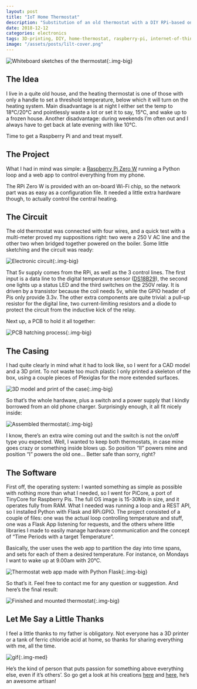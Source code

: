 ```yaml
---
layout: post
title: "IoT Home Thermostat"
description: "Substitution of an old thermostat with a DIY RPi-based one"
date: 2018-12-12
categories: electronics
tags: 3D-printing, DIY, home-thermostat, raspberry-pi, internet-of-things, iot
image: "/assets/posts/lilt-cover.png"
---
```


![Whiteboard sketches of the thermostat](/assets/posts/lilt-cover.png){:.img-big}

## The Idea
I live in a quite old house, and the heating thermostat is one of those with only a handle to set a threshold temperature, below which it will turn on the heating system. Main disadvantage is at night I either set the temp to 18°C/20°C and pointlessly waste a lot or set it to say, 15°C, and wake up to a frozen house. Another disadvantage: during weekends I’m often out and I always have to get back at late evening with like 10°C.

Time to get a Raspberry Pi and and treat myself.

## The Project
What I had in mind was simple: a [Raspberry Pi Zero W](https://www.raspberrypi.org/products/raspberry-pi-zero-w/) running a Python loop and a web app to control everything from my phone.

The RPi Zero W is provided with an on-board Wi-Fi chip, so the network part was as easy as a configuration file. It needed a little extra hardware though, to actually control the central heating.

## The Circuit
The old thermostat was connected with four wires, and a quick test with a multi-meter proved my suppositions right: two were a 250 V AC line and the other two when bridged together powered on the boiler. Some little sketching and the circuit was ready:

![Electronic circuit](/assets/posts/lilt-circuit.png){:.img-big}

That 5v supply comes from the RPi, as well as the 3 control lines. The first input is a data line to the digital temperature sensor ([DS18B29](https://www.adafruit.com/product/374)), the second one lights up a status LED and the third switches on the 250V relay. It is driven by a transistor because the coil needs 5v, while the GPIO header of Pis only provide 3.3v. The other extra components are quite trivial: a pull-up resistor for the digital line, two current-limiting resistors and a diode to protect the circuit from the inductive kick of the relay.

Next up, a PCB to hold it all together:

![PCB hatching process](/assets/posts/lilt-pcb.png){:.img-big}

## The Casing
I had quite clearly in mind what it had to look like, so I went for a CAD model and a 3D print. To not waste too much plastic I only printed a skeleton of the box, using a couple pieces of Plexiglas for the more extended surfaces.

![3D model and print of the case](/assets/posts/lilt-case.png){:.img-big}

So that’s the whole hardware, plus a switch and a power supply that I kindly borrowed from an old phone charger. Surprisingly enough, it all fit nicely inside:

![Assembled thermostat](/assets/posts/lilt-assembled.png){:.img-big}

I know, there’s an extra wire coming out and the switch is not the on/off type you expected. Well, I wanted to keep both thermostats, in case mine goes crazy or something inside blows up. So position “II” powers mine and position “I” powers the old one… Better safe than sorry, right?

## The Software
First off, the operating system: I wanted something as simple as possible with nothing more than what I needed, so I went for PiCore, a port of TinyCore for Raspberry Pis. The full OS image is 15-30Mb in size, and it operates fully from RAM. What I needed was running a loop and a REST API, so I installed Python with Flask and RPi.GPIO. The project consisted of a couple of files: one was the actual loop controlling temperature and stuff, one was a Flask App listening for requests, and the others where little libraries I made to easily manage hardware communication and the concept of “Time Periods with a target Temperature”.

Basically, the user uses the web app to partition the day into time spans, and sets for each of them a desired temperature. For instance, on Mondays I want to wake up at 9.00am with 20°C.

![Thermostat web app made with Python Flask](/assets/posts/lilt-webapp.png){:.img-big}

So that’s it. Feel free to contact me for any question or suggestion. And here’s the final result:

![Finished and mounted thermostat](/assets/posts/lilt-mounted.jpg){:.img-big}

## Let Me Say a Little Thanks
I feel a little thanks to my father is obligatory. Not everyone has a 3D printer or a tank of ferric chloride acid at home, so thanks for sharing everything with me, all the time.

![gif](/assets/posts/lilt-thanks.gif){:.img-med}

He’s the kind of person that puts passion for something above everything else, even if it’s others’. So go get a look at his creations [here](https://www.etsy.com/it/shop/ItalyVintageJewelry#about) and [here](https://aforismipreziosi.it/), he’s an awesome artisan!
